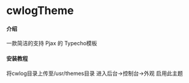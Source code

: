 # cwlogTheme

#### 介绍
一款简洁的支持 Pjax 的 Typecho模板

#### 安装教程
将cwlog目录上传至/usr/themes目录
进入后台->控制台->外观 启用此主题